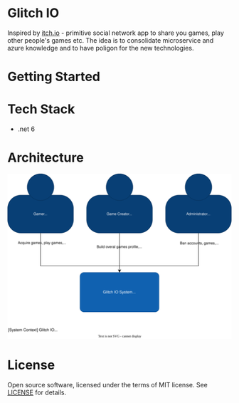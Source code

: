 # Glitch IO

Inspired by [itch.io](https://itch.io/) - primitive social network app to share you games, play other people's games etc. The idea is to consolidate microservice and azure knowledge and to have poligon for the new technologies.

# Getting Started

# Tech Stack
* .net 6

# Architecture
![System Contex Diagram](doc/glich-io-system-context-diagram.drawio.svg)


# License
Open source software, licensed under the terms of MIT license. See [LICENSE](LICENSE) for details.